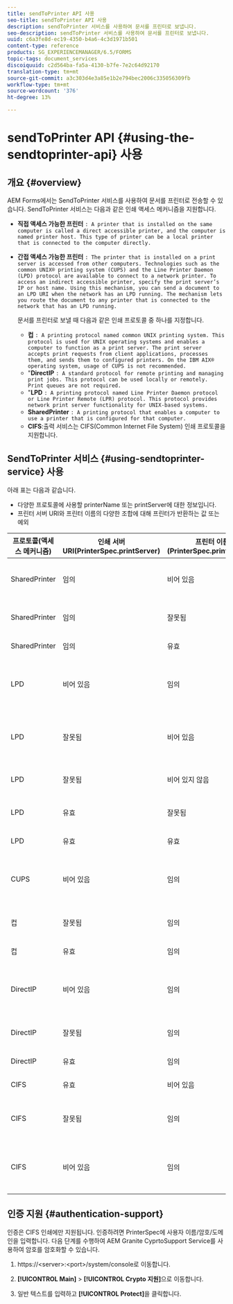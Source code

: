 ```yaml
---
title: sendToPrinter API 사용
seo-title: sendToPrinter API 사용
description: sendToPrinter 서비스를 사용하여 문서를 프린터로 보냅니다.
seo-description: sendToPrinter 서비스를 사용하여 문서를 프린터로 보냅니다.
uuid: c6a3fe8d-ec19-4350-b4a6-4c3d1971b501
content-type: reference
products: SG_EXPERIENCEMANAGER/6.5/FORMS
topic-tags: document_services
discoiquuid: c2d564ba-fa5a-4130-b7fe-7e2c64d92170
translation-type: tm+mt
source-git-commit: a3c303d4e3a85e1b2e794bec2006c335056309fb
workflow-type: tm+mt
source-wordcount: '376'
ht-degree: 13%

---
```



# sendToPrinter API {#using-the-sendtoprinter-api} 사용

## 개요 {#overview}

AEM Forms에서는 SendToPrinter 서비스를 사용하여 문서를 프린터로 전송할 수 있습니다. SendToPrinter 서비스는 다음과 같은 인쇄 액세스 메커니즘을 지원합니다.

* **직접 액세스 가능한 프린터** `: A printer that is installed on the same computer is called a direct accessible printer, and the computer is named printer host. This type of printer can be a local printer that is connected to the computer directly.`

* **간접 액세스 가능한 프린터** `: The printer that is installed on a print server is accessed from other computers. Technologies such as the common UNIX® printing system (CUPS) and the Line Printer Daemon (LPD) protocol are available to connect to a network printer. To access an indirect accessible printer, specify the print server’s IP or host name. Using this mechanism, you can send a document to an LPD URI when the network has an LPD running. The mechanism lets you route the document to any printer that is connected to the network that has an LPD running.`

   문서를 프린터로 보낼 때 다음과 같은 인쇄 프로토콜 중 하나를 지정합니다.

   * **컵** `: A printing protocol named common UNIX printing system. This protocol is used for UNIX operating systems and enables a computer to function as a print server. The print server accepts print requests from client applications, processes them, and sends them to configured printers. On the IBM AIX® operating system, usage of CUPS is not recommended.`
   * &quot;**DirectIP** `: A standard protocol for remote printing and managing print jobs. This protocol can be used locally or remotely. Print queues are not required.`
   * &quot;**LPD** `: A printing protocol named Line Printer Daemon protocol or Line Printer Remote (LPR) protocol. This protocol provides network print server functionality for UNIX-based systems.`
   * **SharedPrinter** `: A printing protocol that enables a computer to use a printer that is configured for that computer.`
   * **CIFS**:출력 서비스는 CIFS(Common Internet File System) 인쇄 프로토콜을 지원합니다.

## SendToPrinter 서비스 {#using-sendtoprinter-service} 사용

아래 표는 다음과 같습니다.

* 다양한 프로토콜에 사용할 printerName 또는 printServer에 대한 정보입니다.
* 프린터 서버 URI와 프린터 이름의 다양한 조합에 대해 프린터가 반환하는 값 또는 예외

| 프로토콜(액세스 메커니즘) | 인쇄 서버 URI(PrinterSpec.printServer) | 프린터 이름(PrinterSpec.printerName) | 결과 |
|--- |--- |--- |--- |
| SharedPrinter | 임의 | 비어 있음 | 예외:필수 인수 sPrinterName은 비워 둘 수 없습니다. |
| SharedPrinter | 임의 | 잘못됨 | 프린터를 찾을 수 없다는 예외가 있습니다. |
| SharedPrinter | 임의 | 유효 | 성공적인 인쇄 작업 |
| LPD | 비어 있음 | 임의 | 필수 인수 sPrintServerUri를 비워 둘 수 없다는 예외를 제외하고, |
| LPD | 잘못됨 | 비어 있음 | 필수 인수 sPrinterName을 비워 둘 수 없다는 예외를 나타냅니다. |
| LPD | 잘못됨 | 비어 있지 않음 | sPrintServerUri를 찾을 수 없다는 예외 |
| LPD | 유효 | 잘못됨 | 프린터를 찾을 수 없다는 예외 사항. |
| LPD | 유효 | 유효 | 성공적인 인쇄 작업 |
| CUPS | 비어 있음 | 임의 | 필수 인수 sPrintServerUri를 비워 둘 수 없다는 예외를 제외하고, |
| 컵 | 잘못됨 | 임의 | 프린터를 찾을 수 없다는 예외 사항. |
| 컵 | 유효 | 임의 | 성공적인 인쇄 작업 |
| DirectIP | 비어 있음 | 임의 | 필수 인수 sPrintServerUri를 비워 둘 수 없다는 예외를 제외하고, |
| DirectIP | 잘못됨 | 임의 | 프린터를 찾을 수 없다는 예외 사항. |
| DirectIP | 유효 | 임의 | 성공적인 인쇄 작업 |
| CIFS | 유효 | 비어 있음 | 성공적인 인쇄 작업 |
| CIFS | 잘못됨 | 임의 | CIFS를 사용하여 인쇄하는 동안 알 수 없는 오류가 발생했습니다. |
| CIFS | 비어 있음 | 임의 | 필수 인수 sPrintServerUri를 비워 둘 수 없다는 예외를 제외하고, |

## 인증 지원 {#authentication-support}

인증은 CIFS 인쇄에만 지원됩니다. 인증하려면 PrinterSpec에 사용자 이름/암호/도메인을 입력합니다. 다음 단계를 수행하여 AEM Granite CyprtoSupport Service를 사용하여 암호를 암호화할 수 있습니다.

1. https://&lt;server>:&lt;port>/system/console로 이동합니다.

1. **[!UICONTROL Main]** > **[!UICONTROL Crypto 지원]**&#x200B;으로 이동합니다.

1. 일반 텍스트를 입력하고 **[!UICONTROL Protect]**&#x200B;을 클릭합니다.


